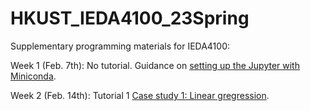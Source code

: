 # HKUST_IEDA4100_23Spring
Supplementary programming materials for IEDA4100:

Week 1 (Feb. 7th): No tutorial. Guidance on [setting up the Jupyter with Miniconda](https://github.com/jyun-bunny-honey/HKUST_IEDA4100_23Spring/blob/main/Setting%20up%20Jupyter%20with%20Miniconda.ipynb).

Week 2 (Feb. 14th): Tutorial 1 [Case study 1: Linear gregression](https://github.com/jyun-bunny-honey/HKUST_IEDA4100_23Spring/blob/main/T1%20Linear%20regression.ipynb).
